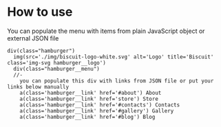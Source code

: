 # How to use

You can populate the menu with items from plain JavaScript object or external JSON file

```pug
div(class="hamburger")
  img(src='./img/biscuit-logo-white.svg' alt='Logo' title='Biscuit' class='img-svg hamburger__logo')
  div(class="hamburger__menu")
  //- 
    you can populate this div with links from JSON file or put your links below manually
    a(class='hamburger__link' href='#about') About
    a(class='hamburger__link' href='store') Store
    a(class='hamburger__link' href='#contacts') Contacts
    a(class='hamburger__link' href='#gallery') Gallery
    a(class='hamburger__link' href='#blog') Blog
```
